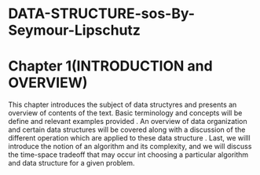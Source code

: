 # DATA-STRUCTURE-sos-By-Seymour-Lipschutz
# Chapter 1(INTRODUCTION and OVERVIEW)
This chapter introduces the subject of data structyres and presents an overview of contents of the text. Basic terminology and concepts will be define and relevant examples provided . An overview of data organization and certain data structures will be covered along with a discussion of the different operation which are applied to these data structure . Last, we willl introduce the notion of an algorithm and its complexity, and we will discuss the time-space tradeoff that may occur int choosing a particular algorithm and data structure for a given problem.
